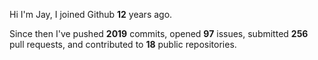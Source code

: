 Hi I'm Jay, I joined Github **12** years ago.

Since then I've pushed **2019** commits, opened **97** issues, submitted **256** pull requests, and contributed to **18** public repositories.
